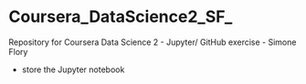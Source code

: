 # Coursera_DataScience2_SF_
Repository for Coursera Data Science 2 - Jupyter/ GitHub exercise - Simone Flory

- store the Jupyter notebook

